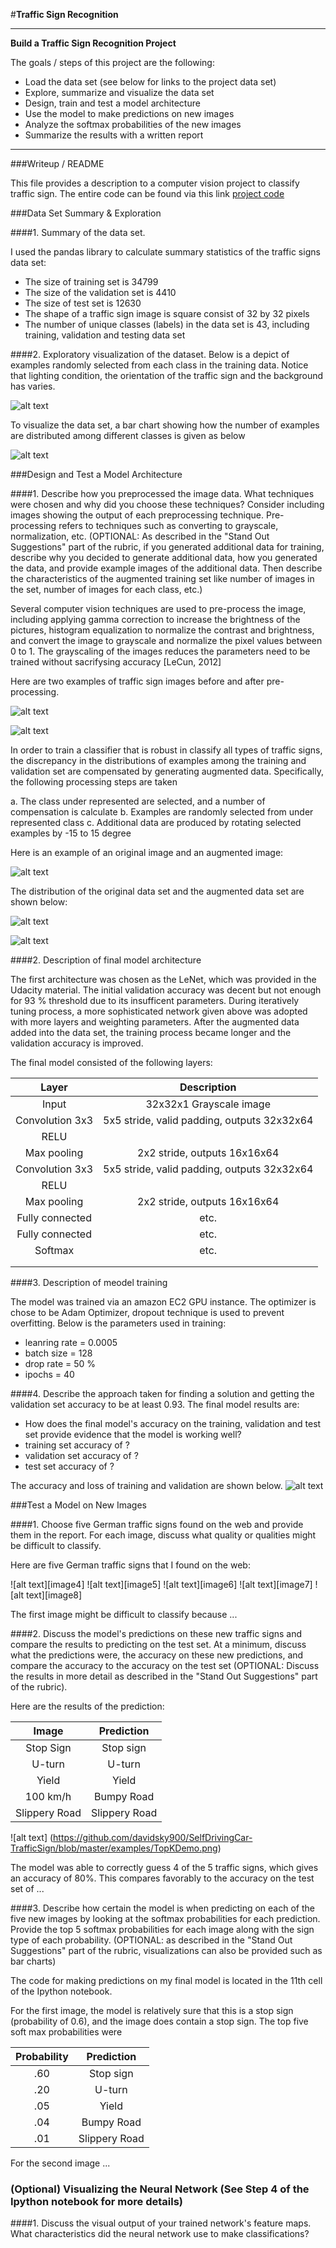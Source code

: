 #**Traffic Sign Recognition** 

---

**Build a Traffic Sign Recognition Project**

The goals / steps of this project are the following:
* Load the data set (see below for links to the project data set)
* Explore, summarize and visualize the data set
* Design, train and test a model architecture
* Use the model to make predictions on new images
* Analyze the softmax probabilities of the new images
* Summarize the results with a written report

---
###Writeup / README

This file provides a description to a computer vision project to classify traffic sign. The entire code can be found via this link [project code](https://github.com/davidsky900/SelfDrivingCar-TrafficSign/blob/master/Traffic_Sign_Classifier.ipynb)

###Data Set Summary & Exploration

####1. Summary of the data set. 

I used the pandas library to calculate summary statistics of the traffic
signs data set:

* The size of training set is 34799
* The size of the validation set is 4410
* The size of test set is 12630
* The shape of a traffic sign image is square consist of 32 by 32 pixels
* The number of unique classes (labels) in the data set is 43, including training, validation and testing data set

####2. Exploratory visualization of the dataset.
Below is a depict of examples randomly selected from each class in the training data. Notice that lighting condition, the orientation of the traffic sign and the background has varies. 

![alt text](https://github.com/davidsky900/SelfDrivingCar-TrafficSign/blob/master/examples/DataSetExamples.png)

To visualize the data set, a bar chart showing how the number of examples are distributed among different classes is given as below

![alt text](https://github.com/davidsky900/SelfDrivingCar-TrafficSign/blob/master/examples/DataSetVisual.png)

###Design and Test a Model Architecture

####1. Describe how you preprocessed the image data. What techniques were chosen and why did you choose these techniques? Consider including images showing the output of each preprocessing technique. Pre-processing refers to techniques such as converting to grayscale, normalization, etc. (OPTIONAL: As described in the "Stand Out Suggestions" part of the rubric, if you generated additional data for training, describe why you decided to generate additional data, how you generated the data, and provide example images of the additional data. Then describe the characteristics of the augmented training set like number of images in the set, number of images for each class, etc.)

Several computer vision techniques are used to pre-process the image, including applying gamma correction to increase the brightness of the pictures, histogram equalization to normalize the contrast and brightness, and convert the image to grayscale and normalize the pixel values between 0 to 1. The grayscaling of the images reduces the parameters need to be trained without sacrifysing accuracy [LeCun, 2012]

Here are two examples of traffic sign images before and after pre-processing.

![alt text](https://github.com/davidsky900/SelfDrivingCar-TrafficSign/blob/master/examples/preProcessDemo8150.png)

![alt text](https://github.com/davidsky900/SelfDrivingCar-TrafficSign/blob/master/examples/preProcessDemo8109.png)

In order to train a classifier that is robust in classify all types of traffic signs, the discrepancy in the distributions of examples among the training and validation set are compensated by generating augmented data. Specifically, the following processing steps are taken

a. The class under represented are selected, and a number of compensation is calculate
b. Examples are randomly selected from under represented class
c. Additional data are produced by rotating selected examples by -15 to 15 degree

Here is an example of an original image and an augmented image:

![alt text](https://github.com/davidsky900/SelfDrivingCar-TrafficSign/blob/master/examples/AugDataDemo.png)

The distribution of the original data set and the augmented data set are shown below:

![alt text](https://github.com/davidsky900/SelfDrivingCar-TrafficSign/blob/master/examples/AugTrainDist.png)

![alt text](https://github.com/davidsky900/SelfDrivingCar-TrafficSign/blob/master/examples/AugValidDist.png)

####2. Description of final model architecture

The first architecture was chosen as the LeNet, which was provided in the Udacity material. The initial validation accuracy was decent but not enough for 93 % threshold due to its insufficent parameters. During iteratively tuning process, a more sophisticated network given above was adopted with more layers and weighting parameters. After the augmented data added into the data set, the training process became longer and the validation accuracy is improved. 

The final model consisted of the following layers:

| Layer         		|     Description	        					| 
|:---------------------:|:---------------------------------------------:| 
| Input         		| 32x32x1 Grayscale image   							| 
| Convolution 3x3     	| 5x5 stride, valid padding, outputs 32x32x64 	|
| RELU					|												|
| Max pooling	      	| 2x2 stride,  outputs 16x16x64 				|
| Convolution 3x3	    | 5x5 stride, valid padding, outputs 32x32x64   |
| RELU					|												|
| Max pooling	      	| 2x2 stride,  outputs 16x16x64 				|
| Fully connected		| etc.        									|
| Fully connected		| etc.        									|
| Softmax				| etc.        									|
|						|												|
|						|												|

####3. Description of meodel training

The model was trained via  an amazon EC2 GPU instance. The optimizer is chose to be Adam Optimizer, dropout technique is used to prevent overfitting. Below is the parameters used in training:

* leanring rate = 0.0005
* batch size = 128
* drop rate = 50 %
* ipochs = 40

####4. Describe the approach taken for finding a solution and getting the validation set accuracy to be at least 0.93.
The final model results are:
* How does the final model's accuracy on the training, validation and test set provide evidence that the model is working well?
* training set accuracy of ?
* validation set accuracy of ? 
* test set accuracy of ?

The accuracy and loss of training and validation are shown below. 
![alt text](https://github.com/davidsky900/SelfDrivingCar-TrafficSign/blob/master/examples/TrainingHistory.png)


###Test a Model on New Images

####1. Choose five German traffic signs found on the web and provide them in the report. For each image, discuss what quality or qualities might be difficult to classify.

Here are five German traffic signs that I found on the web:

![alt text][image4] ![alt text][image5] ![alt text][image6] 
![alt text][image7] ![alt text][image8]

The first image might be difficult to classify because ...

####2. Discuss the model's predictions on these new traffic signs and compare the results to predicting on the test set. At a minimum, discuss what the predictions were, the accuracy on these new predictions, and compare the accuracy to the accuracy on the test set (OPTIONAL: Discuss the results in more detail as described in the "Stand Out Suggestions" part of the rubric).

Here are the results of the prediction:

| Image			        |     Prediction	        					| 
|:---------------------:|:---------------------------------------------:| 
| Stop Sign      		| Stop sign   									| 
| U-turn     			| U-turn 										|
| Yield					| Yield											|
| 100 km/h	      		| Bumpy Road					 				|
| Slippery Road			| Slippery Road      							|

![alt text] (https://github.com/davidsky900/SelfDrivingCar-TrafficSign/blob/master/examples/TopKDemo.png)

The model was able to correctly guess 4 of the 5 traffic signs, which gives an accuracy of 80%. This compares favorably to the accuracy on the test set of ...

####3. Describe how certain the model is when predicting on each of the five new images by looking at the softmax probabilities for each prediction. Provide the top 5 softmax probabilities for each image along with the sign type of each probability. (OPTIONAL: as described in the "Stand Out Suggestions" part of the rubric, visualizations can also be provided such as bar charts)

The code for making predictions on my final model is located in the 11th cell of the Ipython notebook.

For the first image, the model is relatively sure that this is a stop sign (probability of 0.6), and the image does contain a stop sign. The top five soft max probabilities were

| Probability         	|     Prediction	        					| 
|:---------------------:|:---------------------------------------------:| 
| .60         			| Stop sign   									| 
| .20     				| U-turn 										|
| .05					| Yield											|
| .04	      			| Bumpy Road					 				|
| .01				    | Slippery Road      							|


For the second image ... 

### (Optional) Visualizing the Neural Network (See Step 4 of the Ipython notebook for more details)
####1. Discuss the visual output of your trained network's feature maps. What characteristics did the neural network use to make classifications?

